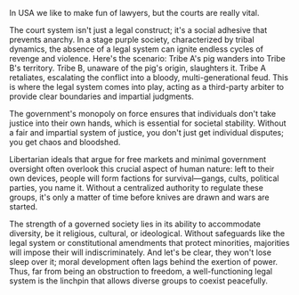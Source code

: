 In USA we like to make fun of lawyers, but the courts are really vital.

The court system isn't just a legal construct; it's a social adhesive that prevents anarchy. In a stage purple society, characterized by tribal dynamics, the absence of a legal system can ignite endless cycles of revenge and violence. Here's the scenario: Tribe A's pig wanders into Tribe B's territory. Tribe B, unaware of the pig's origin, slaughters it. Tribe A retaliates, escalating the conflict into a bloody, multi-generational feud. This is where the legal system comes into play, acting as a third-party arbiter to provide clear boundaries and impartial judgments.

The government's monopoly on force ensures that individuals don't take justice into their own hands, which is essential for societal stability. Without a fair and impartial system of justice, you don't just get individual disputes; you get chaos and bloodshed.

Libertarian ideals that argue for free markets and minimal government oversight often overlook this crucial aspect of human nature: left to their own devices, people will form factions for survival—gangs, cults, political parties, you name it. Without a centralized authority to regulate these groups, it's only a matter of time before knives are drawn and wars are started.

The strength of a governed society lies in its ability to accommodate diversity, be it religious, cultural, or ideological. Without safeguards like the legal system or constitutional amendments that protect minorities, majorities will impose their will indiscriminately. And let's be clear, they won't lose sleep over it; moral development often lags behind the exertion of power. Thus, far from being an obstruction to freedom, a well-functioning legal system is the linchpin that allows diverse groups to coexist peacefully.